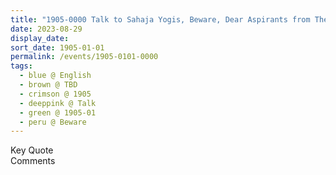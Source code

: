 ```yaml
---
title: "1905-0000 Talk to Sahaja Yogis, Beware, Dear Aspirants from The Life Eternal, 1980 Issue, Page 25"
date: 2023-08-29
display_date: 
sort_date: 1905-01-01
permalink: /events/1905-0101-0000
tags:
  - blue @ English
  - brown @ TBD
  - crimson @ 1905
  - deeppink @ Talk
  - green @ 1905-01
  - peru @ Beware
---
```


<wave-list>
  <list-title color="green" width="75">Key Quote</list-title>
  <list-item color="BlanchedAlmond"  width="200"></list-item>
  <list-item color="Lavender"></list-item>
  <list-item color="BlanchedAlmond"></list-item>
</wave-list>

<br>

<wave-list>
  <list-title color="green" width="75">Comments</list-title>
  <list-item color="BlanchedAlmond"  width="200"></list-item>
  <list-item color="Lavender"></list-item>
  <list-item color="BlanchedAlmond"></list-item>
</wave-list>